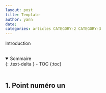 ```yaml
---
layout: post
title: Template
author: yann
date: 
categories: articles CATEGORY-2 CATEGORY-3
---
```


Introduction

<br />

<details open markdown="block">
  <summary>
    Sommaire
  </summary>
  {: .text-delta }
- TOC
{:toc}
</details>

<br />

## 1. Point numéro un
